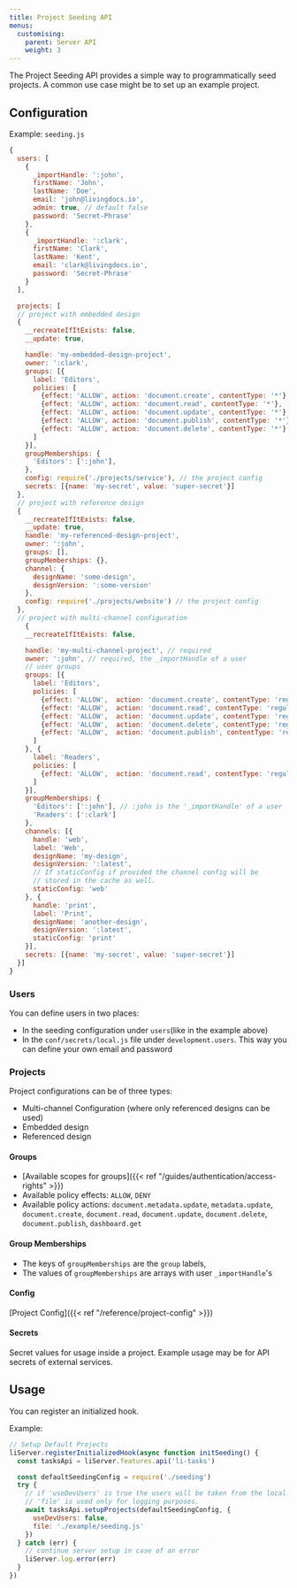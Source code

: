 ```yaml
---
title: Project Seeding API
menus:
  customising:
    parent: Server API
    weight: 3
---
```


The Project Seeding API provides a simple way to programmatically seed projects. A common use case might be to set up an example project.

## Configuration

Example: `seeding.js`

```js
{
  users: [
    {
      _importHandle: ':john',
      firstName: 'John',
      lastName: 'Doe',
      email: 'john@livingdocs.io',
      admin: true, // default false
      password: 'Secret-Phrase'
    },
    {
      _importHandle: ':clark',
      firstName: 'Clark',
      lastName: 'Kent',
      email: 'clark@livingdocs.io',
      password: 'Secret-Phrase'
    }
  ],

  projects: [
  // project with embedded design
  {
    __recreateIfItExists: false,
    __update: true,

    handle: 'my-embedded-design-project',
    owner: ':clark',
    groups: [{
      label: 'Editors',
      policies: [
        {effect: 'ALLOW', action: 'document.create', contentType: '*'},
        {effect: 'ALLOW', action: 'document.read', contentType: '*'},
        {effect: 'ALLOW', action: 'document.update', contentType: '*'},
        {effect: 'ALLOW', action: 'document.publish', contentType: '*'},
        {effect: 'ALLOW', action: 'document.delete', contentType: '*'},
      ]
    }],
    groupMemberships: {
      'Editors': [':john'],
    },
    config: require('./projects/service'), // the project config
    secrets: [{name: 'my-secret', value: 'super-secret'}]
  },
  // project with reference design
  {
    __recreateIfItExists: false,
    __update: true,
    handle: 'my-referenced-design-project',
    owner: ':john',
    groups: [],
    groupMemberships: {},
    channel: {
      designName: 'some-design',
      designVersion: ':some-version'
    },
    config: require('./projects/website') // the project config
  },
  // project with multi-channel configuration
    {
    __recreateIfItExists: false,

    handle: 'my-multi-channel-project', // required
    owner: ':john', // required, the _importHandle of a user
    // user groups
    groups: [{
      label: 'Editors',
      policies: [
        {effect: 'ALLOW',  action: 'document.create', contentType: 'regular'},
        {effect: 'ALLOW',  action: 'document.read', contentType: 'regular'},
        {effect: 'ALLOW',  action: 'document.update', contentType: 'regular'},
        {effect: 'ALLOW',  action: 'document.delete', contentType: 'regular'},
        {effect: 'ALLOW',  action: 'document.publish', contentType: 'regular'}
      ]
    }, {
      label: 'Readers',
      policies: [
        {effect: 'ALLOW',  action: 'document.read', contentType: 'regular'}
      ]
    }],
    groupMemberships: {
      'Editors': [':john'], // :john is the '_importHandle' of a user
      'Readers': [':clark']
    },
    channels: [{
      handle: 'web',
      label: 'Web',
      designName: 'my-design',
      designVersion: ':latest',
      // If staticConfig if provided the channel config will be
      // stored in the cache as well.
      staticConfig: 'web'
    }, {
      handle: 'print',
      label: 'Print',
      designName: 'another-design',
      designVersion: ':latest',
      staticConfig: 'print'
    }],
    secrets: [{name: 'my-secret', value: 'super-secret'}]
  }]
}
```

### Users

You can define users in two places:

- In the seeding configuration under `users`(like in the example above)
- In the `conf/secrets/local.js` file under `development.users`. This way you can define your own email and password

### Projects

Project configurations can be of three types:

- Multi-channel Configuration (where only referenced designs can be used)
- Embedded design
- Referenced design

#### Groups

- [Available scopes for groups]({{< ref "/guides/authentication/access-rights" >}})
- Available policy effects: `ALLOW`, `DENY`
- Available policy actions: `document.metadata.update`, `metadata.update`, `document.create`, `document.read`, `document.update`, `document.delete`, `document.publish`, `dashboard.get`

#### Group Memberships

- The keys of `groupMemberships` are the `group` labels,
- The values of `groupMemberships` are arrays with user `_importHandle`'s

#### Config

[Project Config]({{< ref "/reference/project-config" >}})

#### Secrets

Secret values for usage inside a project. Example usage may be for API secrets of external services.

## Usage

You can register an initialized hook.

Example:

```js
// Setup Default Projects
liServer.registerInitializedHook(async function initSeeding() {
  const tasksApi = liServer.features.api('li-tasks')

  const defaultSeedingConfig = require('./seeding')
  try {
    // if 'useDevUsers' is true the users will be taken from the local.js file.
    // 'file' is used only for logging purposes.
    await tasksApi.setupProjects(defaultSeedingConfig, {
      useDevUsers: false,
      file: './example/seeding.js'
    })
  } catch (err) {
    // continue server setup in case of an error
    liServer.log.error(err)
  }
})
```
